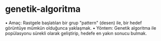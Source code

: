 # genetik-algoritma
• Amaç: Rastgele başlatılan bir grup "pattern" (desen) ile, bir hedef görüntüye mümkün olduğunca yaklaşmak.                                                                               • Yöntem: Genetik algoritma ile popülasyonu sürekli olarak geliştirip, hedefe en yakın sonucu bulmak.
